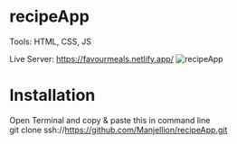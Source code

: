 # recipeApp
Tools: HTML, CSS, JS

Live Server: https://favourmeals.netlify.app/ 
![recipeApp](https://user-images.githubusercontent.com/77361838/132499443-9799b009-72b0-4313-b463-2f8543d9eafa.png)

# Installation
Open Terminal and copy & paste this in command line <br>
git clone ssh://https://github.com/Manjellion/recipeApp.git
